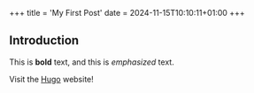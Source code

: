 +++
title = 'My First Post'
date = 2024-11-15T10:10:11+01:00
+++
## Introduction

This is **bold** text, and this is *emphasized* text.

Visit the [Hugo](https://gohugo.io) website!
